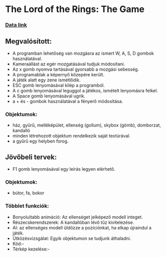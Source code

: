 # The Lord of the Rings: The Game

### [Data link](https://drive.google.com/drive/folders/10_3ZuJCxBITgEiK58I_5-QZmLfugmye9?usp=sharing)

## Megvalósított:
- A programban lehetőség van mozgásra az ismert W, A, S, D gombok használatával.
- Kameraállást az egér mozgatásával tudjuk módosítani.
- Az x gomb nyomva tartásával gyorsabb a mozgási sebesség.
- A programablak a képernyő közepére került.
- A játék alatt egy zene ismétlődik.
- ESC gomb lenyomásával kilép a programból.
- A c gomb lenyomásával leguggol a játékos, ismételt lenyomásra felkel.
- A Space gomb lenyomásával ugrik.
- a + és - gombok használatával a fényerő módosítása.

### Objektumok:
- ház, gyűrű, melléképület, ellenség (gollum), skybox (gömb), domborzat, kandalló
- minden létrehozott objektum rendelkezik saját textúrával.
- a gyűrű egy helyben forog.

## Jövőbeli tervek:
- F1 gomb lenyomásával egy leírás legyen elérhető.

### Objektumok:
- bútor, fa, bokor
### Többlet funkciók:
- Bonyolultabb animáció: Az ellenséget jelképező modell integet.
- Részecskerendszerek: A kandallóban lévő tűz kivitelezése.
- AI: az ellenséges modell üldözze a pozíciónkat, ha elkap újraindul a játék.
- Ütközésvizsgálat: Egyik objektumon se tudjunk áthaladni.
- Köd:-
- Térkép kezelése:-


